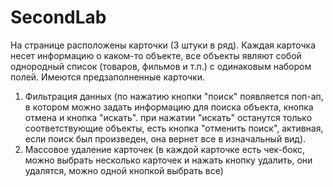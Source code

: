 # SecondLab
На странице расположены карточки (3 штуки в ряд). 
Каждая карточка несет информацию о каком-то объекте, 
все объекты являют собой однородный список (товаров, фильмов и т.п.)
с одинаковым набором полей. Имеются предзаполненные карточки.
1. Фильтрация данных (по нажатию кнопки "поиск" появляется поп-ап,
в котором можно задать информацию для поиска объекта, кнопка отмена
и кнопка "искать". при нажатии "искать" останутся только соответствующие объекты,
есть кнопка "отменить поиск", активная, если поиск был произведен, 
она вернет все в изначальный вид).
2. Массовое удаление карточек (в каждой карточке есть чек-бокс,
можно выбрать несколько карточек и нажать кнопку удалить, они удалятся,
можно одной кнопкой выбрать все)

